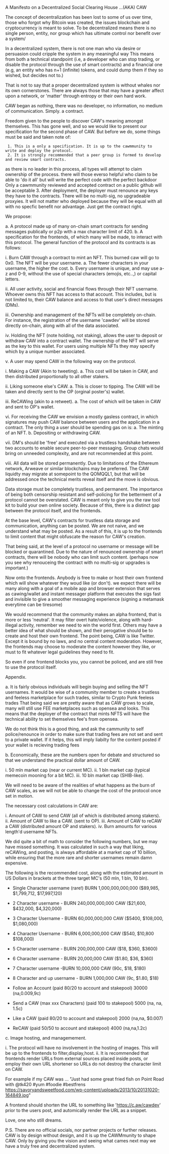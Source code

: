 A Manifesto on a Decentralized Social Clearing House ...(AKA) CAW 
 
The concept of decentralization has been lost to some of us over time, 
those who forgot why Bitcoin was created, the issues blockchain and cryptocurrency is meant to solve. 
To be decentralized means there is no single person, entity, nor group which has ultimate control nor
benefit over a system/
 
In a decentralized system, there is not one man who via desire or persuasion could cripple the system in any meaningful way
This means from both a technical standpoint (i.e, a developer who can stop trading, or disable the protocol through the use of smart contracts) 
and a financial one (e.g, an entity who has n+1 (infinite) tokens, and could dump them if they so wished, but decides not to.) 
 
That is not to say that a proper decentralized system is without whales nor its own cornerstones. 
There are always those that may have a greater affect upon a network, or 'matter' through entropy or their own hard work. 
 
CAW began as nothing, there was no developer, no information, no medium of communication. Simply. a contract.
 
Freedom given to the people to discover CAW's meaning amongst themselves. This has gone well, 
and so we would like to present our specification for the second phase of CAW. But before we do, 
some things must be said and taken note of: 
 
     1. This is a only a specification. It is up to the cawmmunity to write and deploy the protocol. 
     2. It is strongly recommended that a peer group is formed to develop and review smart contracts. 
 as there is no leader in this process, all types will attempt to claim ownership of the process. 
 there will those everso helpful who claim to be able to 'do it all' but will write the perfect code
 with the perfect backdoor   Only a cawmmunity reviewed and accepted contract on a public github will be acceptable
     3. After deployment, the deployer must renounce any keys they have to the contracts. There will be no multi-sig,  no upgradeable proxyies.
 It will not matter who deployed because they will be equal with all with no specfic benefit nor advantage. Just get the contract right.
 
We propose: 
 
a. A protocol made up of many on-chain smart contracts for sending messages  publically or p2p with a max character limit of 420. 
b. A specification for the frontends, of which many will be made, to interact with this protocol. 
The general function of the protocol and its contracts is as follows: 
 
 i. Burn CAW through a contract to mint an NFT. This burned caw will go to 0x0. The NFT will be your username. 
  a. The fewer characters in your username, the higher the cost. 
  b. Every username is unique, and may use a-z and 0-9, without the use of special characters (emojis, etc..,) or capital letters. 
 
 ii. All user activity, social and financial flows through their NFT username. Whoever owns this NFT has access to that account. 
 This includes, but is not limited to, their CAW balance and access to that user's direct messages (DMs). 
 
 iii. Ownership and management of the NFTs will be completely on-chain. For instance, the registration of the username 'cawdev'
  will be stored directly on-chain, along with all of the data associated. 
 
 iv. Holding the NFT (note holding, not staking), allows the user to deposit or withdraw CAW into a contract wallet. 
 The ownership of the NFT will serve as the key to this wallet. For users using multiple NFTs they may specify which by a unique number associated. 
 
 v. A user may spend CAW in the following way on the protocol. 
 
  i. Making a CAW (Akin to tweeting). 
   a. This cost will be taken in CAW, and then distributed proportionally to all other stakers. 
 
  ii. Liking someone else's CAW. 
   a. This is closer to tipping. The CAW will be taken and directly sent to the OP (orginal poster's) wallet. 
 
  iii. ReCAWing (akin to a retweet). 
   a. The cost of which will be taken in CAW and sent to OP's wallet. 
 
  vi. For receiving the CAW we envision a mostly gasless contract, in which signatures may push CAW balance between users and the application in a contract.
   The only thing a user should be spending gas on is: 
   a. The minting of an NFT. 
   b. Depositing or withdrawing CAW. 
 
  vii. DM's should be 'free' and executed via a trustless handshake between two accounts to enable secure peer-to-peer messaging. 
   Group chats would bring on unneeded complexity, and are not recommended at this point.
 
  viii. All data will be stored permanently. Due to limitations of the Ethereum network, Arweave or similar blockchains may be preferred. The CAW liquidty
  may migrate at somepoint to the QOMQQL1,  but that will be addressed once the technical merits reveal itself and the move is obvious.
 
  Data storage must be completely trustless, and permanent. The importance of being both censorship resistant and self-policing for the betterment 
  of a protocol cannot be overstated. CAW is meant only to give you the raw tool kit to build your own online society. 
  Because of this, there is a distinct gap between the protocol itself, and the frontends. 
 
At the base level, CAW's contracts for trustless data storage and communication, anything can be posted. We are not naive, and we understand what may be posted. 
As a result of this, it is up to the frontends to limit content that might obfuscate the reason for CAW's creation. 
 
That being said, at the level of a protocol no username or message will be blocked or quarantined. 
Due to the nature of renounced ownership of smart contracts, there will be nobody who can limit such content. 
(perhaps now you see why renouceing the contract with no multi-sig or upgrades is important.)
 
Now onto the frontends. Anybody is free to make or host their own frontend which will show whatever they woud like (or don't). 
we expect there will be many along with a goal of a mobile app and browser extension that serves as cawing/wallet and instant messager platform that executes
the sigs fast and invisible to give a smoother messaging experience (signing a metamask everytime can be tiresome) 
 
We would recommend that the community makes an alpha frontend, that is more or less 'neutral'. 
It may filter overt hate/violence, along with hard-illegal activity, remember we need to win the world first. 
Others may have a better idea of what should be shown, and their perogative should be to create and host their own frontend. 
The point being, CAW is like Twitter. Except it is bound by no laws, and no central content moderation. 
However, the frontends may choose to moderate the content however they like, or must to fit whatever legal guidelines they need to fit. 
 
 
So even if one frontend blocks you, you cannot be policed, and are still free to use the protocol itself. 
 
Appendix. 
 
a. It is fairly obvious individuals will begin buying and selling the NFT usernames. 
It would be wise of a community member to create a trustless and feeless marketplace for such trades, similar to Crypto Punk feeless trades
That being said we are pretty aware that as CAW grows to scale,  many will still use FEE marketplaces such as opensea and looks. 
This means that the deployer of the contract that mints NFTS will have the technical ability to set themselves fee's from opensea. 
 
We do not think this is a good thing, and ask the cammunity to self police/renounce in order to
make sure that trading fees are not set and sent to a private wallet. 
If it helps, this will imply liabilty for the content posted if your wallet is recieving trading fees
 
b. Economically, these are the numbers open for debate and structured so that we understand the practical dollar amount of CAW. 
 
i. 50 mln market cap (near or current MC). 
ii. 1 bln market cap (typical memecoin mooning for a bit MC). 
iii. 10 bln market cap (SHIB-like). 
 
We will need to be aware of the realities of what happens as the burn of CAW scales, 
as we will not be able to change the cost of the protocol once set in motion. 
 
The necessary cost calculations in CAW are: 
 
i. Amount of CAW to send CAW (all of which is distributed among stakers). 
ii. Amount of CAW to like a CAW. (sent to OP). 
iii. Amount of CAW to reCAW a CAW (distributed amount OP and stakers). 
iv. Burn amounts for various length'd username NFTs.
 
We did quite a bit of math to consider the following numbers, but we may have missed something.
It was calculated in such a way that liking, reCAWing, and posting, is always affordable at a market cap of 10 billion, 
while ensuring that the more rare and shorter usernames remain damn expensive. 
 
The following is the recommended cost, along with the estimated amount in US Dollars in brackets at the three target MC's (50 mln, 1 bln, 10 bln). 
 
- Single Character username (rare!) BURN 1,000,000,000,000 ($89,985, $1,799,712, $17,997,120) 
- 2 Character username - BURN 240,000,000,000 CAW ($21,600, $432,000, $4,320,000) 
- 3 Character Username - BURN 60,000,000,000 CAW ($5400, $108,000, $1,080,000) 
- 4 Character Username - BURN 6,000,000,000 CAW ($540, $10,800 $108,000) 
- 5 Character username - BURN 200,000,000 CAW ($18, $360, $3600) 
- 6 Character username - BURN 20,000,000 CAW ($1.80, $36, $360) 
- 7 Character username -BURN 10,000,000 CAW (90c, $18, $180) 
- 8 Character and up username - BURN 1,000,000 CAW (9c, $1.80, $18) 
 
- Follow an Account (paid 80/20 to account and stakepool) 30000 (na,0.009,9c) 
- Send a CAW (max xxx Characters) (paid 100 to stakepool) 5000 (na, na, 1.5c) 
- Like a CAW (paid 80/20 to account and stakepool) 2000 (na,na, $0.007) 
- ReCAW (paid 50/50 to account and stakepool) 4000 (na,na,1.2c) 
 
c. Image hosting, and managemement. 
 
i. The protocol will have no involvement in the hosting of images. This will be up to the frontends to filter,display,host. 
ii. It is recommended that frontends render URLs from external sources placed inside posts, 
or employ their own URL shortener so URLs do not destroy the character limit on CAW. 
 
For example if my CAW was ... "Just had some great fried fish on Point Road with @tk420 #yum #foodie #bestfrens https://savoryandsweetfood.com/wp-content/uploads/2013/10/20131020-164849.jpg" 
 
A frontend should shorten the URL to something like 'https://c.aw/cawdev' prior to the users post, and automically render the URL as a snippet. 
 
Love, one who still dreams. 
 
P.S. There are no official socials, nor partner projects or further releases. 
CAW is by design without design, and it is up the CAWMmunity to shape CAW. 
Only by giving you the vision and seeing what cames next may we have a truly free and decentralized system.
